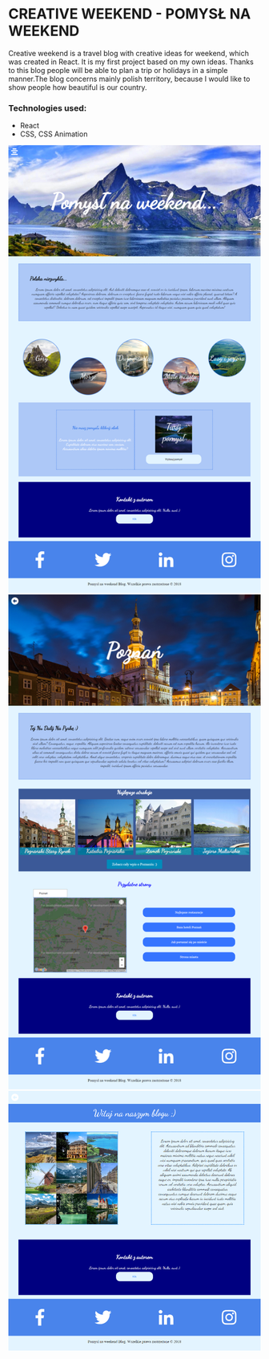 
# CREATIVE WEEKEND - POMYSŁ NA WEEKEND

Creative weekend is a travel blog with creative ideas for weekend, which was created in React. It is my first project based on my own ideas. Thanks to this blog people will be able to plan a trip or holidays in a simple manner.The blog concerns mainly polish territory, because I would like to show people how beautiful is our country.


### Technologies used:
* React
* CSS, CSS Animation

![SEE HOW IT LOOKS](./images/creative.png) 
![](./images/poznan.png) 
![](./images/oNas.png) 










































 





